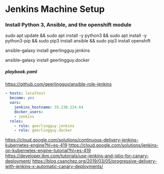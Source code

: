 # Jenkins Machine Setup
### Install Python 3, Ansible, and the openshift module 
sudo apt update && sudo apt install -y python3 && sudo apt install -y python3-pip && sudo pip3 install ansible && sudo pip3 install openshift

ansible-galaxy install geerlingguy.jenkins

ansible-galaxy install geerlingguy.docker

##### playbook.yaml

https://github.com/geerlingguy/ansible-role-jenkins

```yaml
- hosts: localhost
  become: yes
  vars:
    jenkins_hostname: 35.238.224.64
    docker_users:
    - jenkins
  roles:
    - role: geerlingguy.jenkins
    - role: geerlingguy.docker
```

https://cloud.google.com/solutions/continuous-delivery-jenkins-kubernetes-engine?hl=es-419
https://cloud.google.com/solutions/jenkins-on-kubernetes-engine-tutorial?hl=es-419
https://developer.ibm.com/tutorials/use-jenkins-and-istio-for-canary-deployment/
https://blog.csanchez.org/2019/03/05/progressive-delivery-with-jenkins-x-automatic-canary-deployments/

